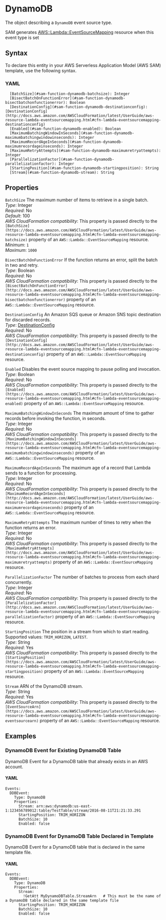 # DynamoDB<a name="sam-property-function-dynamodb"></a>

The object describing a `DynamoDB` event source type\.

SAM generates [AWS::Lambda::EventSourceMapping](https://docs.aws.amazon.com/AWSCloudFormation/latest/UserGuide/aws-resource-lambda-eventsourcemapping.html) resource when this event type is set

## Syntax<a name="sam-property-function-dynamodb-syntax"></a>

To declare this entity in your AWS Serverless Application Model \(AWS SAM\) template, use the following syntax\.

### YAML<a name="sam-property-function-dynamodb-syntax.yaml"></a>

```
  [BatchSize](#sam-function-dynamodb-batchsize): Integer
  [BisectBatchOnFunctionError](#sam-function-dynamodb-bisectbatchonfunctionerror): Boolean
  [DestinationConfig](#sam-function-dynamodb-destinationconfig): [DestinationConfig](http://docs.aws.amazon.com/AWSCloudFormation/latest/UserGuide/aws-resource-lambda-eventsourcemapping.html#cfn-lambda-eventsourcemapping-destinationconfig)
  [Enabled](#sam-function-dynamodb-enabled): Boolean
  [MaximumBatchingWindowInSeconds](#sam-function-dynamodb-maximumbatchingwindowinseconds): Integer
  [MaximumRecordAgeInSeconds](#sam-function-dynamodb-maximumrecordageinseconds): Integer
  [MaximumRetryAttempts](#sam-function-dynamodb-maximumretryattempts): Integer
  [ParallelizationFactor](#sam-function-dynamodb-parallelizationfactor): Integer
  [StartingPosition](#sam-function-dynamodb-startingposition): String
  [Stream](#sam-function-dynamodb-stream): String
```

## Properties<a name="sam-property-function-dynamodb-properties"></a>

 `BatchSize`   <a name="sam-function-dynamodb-batchsize"></a>
The maximum number of items to retrieve in a single batch\.  
*Type*: Integer  
*Required*: No  
*Default*: 100  
*AWS CloudFormation compatibility*: This property is passed directly to the `[BatchSize](https://docs.aws.amazon.com/AWSCloudFormation/latest/UserGuide/aws-resource-lambda-eventsourcemapping.html#cfn-lambda-eventsourcemapping-batchsize)` property of an `AWS::Lambda::EventSourceMapping` resource\.  
*Minimum*: `1`  
*Maximum*: `1000`

 `BisectBatchOnFunctionError`   <a name="sam-function-dynamodb-bisectbatchonfunctionerror"></a>
If the function returns an error, split the batch in two and retry\.  
*Type*: Boolean  
*Required*: No  
*AWS CloudFormation compatibility*: This property is passed directly to the `[BisectBatchOnFunctionError](http://docs.aws.amazon.com/AWSCloudFormation/latest/UserGuide/aws-resource-lambda-eventsourcemapping.html#cfn-lambda-eventsourcemapping-bisectbatchonfunctionerror)` property of an `AWS::Lambda::EventSourceMapping` resource\.

 `DestinationConfig`   <a name="sam-function-dynamodb-destinationconfig"></a>
An Amazon SQS queue or Amazon SNS topic destination for discarded records\.  
*Type*: [DestinationConfig](http://docs.aws.amazon.com/AWSCloudFormation/latest/UserGuide/aws-resource-lambda-eventsourcemapping.html#cfn-lambda-eventsourcemapping-destinationconfig)  
*Required*: No  
*AWS CloudFormation compatibility*: This property is passed directly to the `[DestinationConfig](http://docs.aws.amazon.com/AWSCloudFormation/latest/UserGuide/aws-resource-lambda-eventsourcemapping.html#cfn-lambda-eventsourcemapping-destinationconfig)` property of an `AWS::Lambda::EventSourceMapping` resource\.

 `Enabled`   <a name="sam-function-dynamodb-enabled"></a>
Disables the event source mapping to pause polling and invocation\.  
*Type*: Boolean  
*Required*: No  
*AWS CloudFormation compatibility*: This property is passed directly to the `[Enabled](https://docs.aws.amazon.com/AWSCloudFormation/latest/UserGuide/aws-resource-lambda-eventsourcemapping.html#cfn-lambda-eventsourcemapping-enabled)` property of an `AWS::Lambda::EventSourceMapping` resource\.

 `MaximumBatchingWindowInSeconds`   <a name="sam-function-dynamodb-maximumbatchingwindowinseconds"></a>
The maximum amount of time to gather records before invoking the function, in seconds\.  
*Type*: Integer  
*Required*: No  
*AWS CloudFormation compatibility*: This property is passed directly to the `[MaximumBatchingWindowInSeconds](https://docs.aws.amazon.com/AWSCloudFormation/latest/UserGuide/aws-resource-lambda-eventsourcemapping.html#cfn-lambda-eventsourcemapping-maximumbatchingwindowinseconds)` property of an `AWS::Lambda::EventSourceMapping` resource\.

 `MaximumRecordAgeInSeconds`   <a name="sam-function-dynamodb-maximumrecordageinseconds"></a>
The maximum age of a record that Lambda sends to a function for processing\.  
*Type*: Integer  
*Required*: No  
*AWS CloudFormation compatibility*: This property is passed directly to the `[MaximumRecordAgeInSeconds](http://docs.aws.amazon.com/AWSCloudFormation/latest/UserGuide/aws-resource-lambda-eventsourcemapping.html#cfn-lambda-eventsourcemapping-maximumrecordageinseconds)` property of an `AWS::Lambda::EventSourceMapping` resource\.

 `MaximumRetryAttempts`   <a name="sam-function-dynamodb-maximumretryattempts"></a>
The maximum number of times to retry when the function returns an error\.  
*Type*: Integer  
*Required*: No  
*AWS CloudFormation compatibility*: This property is passed directly to the `[MaximumRetryAttempts](http://docs.aws.amazon.com/AWSCloudFormation/latest/UserGuide/aws-resource-lambda-eventsourcemapping.html#cfn-lambda-eventsourcemapping-maximumretryattempts)` property of an `AWS::Lambda::EventSourceMapping` resource\.

 `ParallelizationFactor`   <a name="sam-function-dynamodb-parallelizationfactor"></a>
The number of batches to process from each shard concurrently\.  
*Type*: Integer  
*Required*: No  
*AWS CloudFormation compatibility*: This property is passed directly to the `[ParallelizationFactor](http://docs.aws.amazon.com/AWSCloudFormation/latest/UserGuide/aws-resource-lambda-eventsourcemapping.html#cfn-lambda-eventsourcemapping-parallelizationfactor)` property of an `AWS::Lambda::EventSourceMapping` resource\.

 `StartingPosition`   <a name="sam-function-dynamodb-startingposition"></a>
The position in a stream from which to start reading\.  
Supported values: `TRIM_HORIZON`, `LATEST`\.  
*Type*: String  
*Required*: Yes  
*AWS CloudFormation compatibility*: This property is passed directly to the `[StartingPosition](https://docs.aws.amazon.com/AWSCloudFormation/latest/UserGuide/aws-resource-lambda-eventsourcemapping.html#cfn-lambda-eventsourcemapping-startingposition)` property of an `AWS::Lambda::EventSourceMapping` resource\.

 `Stream`   <a name="sam-function-dynamodb-stream"></a>
ARN of the DynamoDB stream\.  
*Type*: String  
*Required*: Yes  
*AWS CloudFormation compatibility*: This property is passed directly to the `[EventSourceArn](https://docs.aws.amazon.com/AWSCloudFormation/latest/UserGuide/aws-resource-lambda-eventsourcemapping.html#cfn-lambda-eventsourcemapping-eventsourcearn)` property of an `AWS::Lambda::EventSourceMapping` resource\.

## Examples<a name="sam-property-function-dynamodb--examples"></a>

### DynamoDB Event for Existing DynamoDB Table<a name="sam-property-function-dynamodb--examples--dynamodb-event-for-existing-dynamodb-table"></a>

DynamoDB Event for a DynamoDB table that already exists in an AWS account\.

#### YAML<a name="sam-property-function-dynamodb--examples--dynamodb-event-for-existing-dynamodb-table--yaml"></a>

```
Events:
  DDBEvent:
    Type: DynamoDB
    Properties:
      Stream: arn:aws:dynamodb:us-east-1:123456789012:table/TestTable/stream/2016-08-11T21:21:33.291
      StartingPosition: TRIM_HORIZON
      BatchSize: 10
      Enabled: false
```

### DynamoDB Event for DynamoDB Table Declared in Template<a name="sam-property-function-dynamodb--examples--dynamodb-event-for-dynamodb-table-declared-in-template"></a>

DynamoDB Event for a DynamoDB table that is declared in the same template file\.

#### YAML<a name="sam-property-function-dynamodb--examples--dynamodb-event-for-dynamodb-table-declared-in-template--yaml"></a>

```
Events:
  DDBEvent:
    Type: DynamoDB
    Properties:
      Stream: 
        !GetAtt MyDynamoDBTable.StreamArn   # This must be the name of a DynamoDB table declared in the same template file
      StartingPosition: TRIM_HORIZON
      BatchSize: 10
      Enabled: false
```